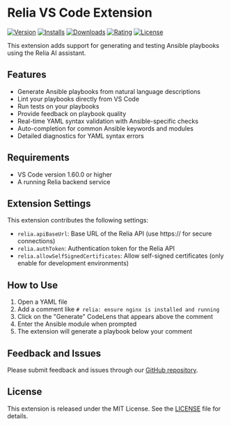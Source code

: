 # Relia VS Code Extension

[![Version](https://img.shields.io/visual-studio-marketplace/v/Relia.relia-oss?color=brightgreen)](https://marketplace.visualstudio.com/items?itemName=Relia.relia-oss)
[![Installs](https://img.shields.io/visual-studio-marketplace/i/Relia.relia-oss?color=brightgreen)](https://marketplace.visualstudio.com/items?itemName=Relia.relia-oss)
[![Downloads](https://img.shields.io/visual-studio-marketplace/d/Relia.relia-oss?color=brightgreen)](https://marketplace.visualstudio.com/items?itemName=Relia.relia-oss)
[![Rating](https://img.shields.io/visual-studio-marketplace/r/Relia.relia-oss?color=brightgreen)](https://marketplace.visualstudio.com/items?itemName=Relia.relia-oss&ssr=false#review-details)
[![License](https://img.shields.io/github/license/relia-org/relia-oss?color=brightgreen)](https://github.com/relia-org/relia-oss/blob/main/LICENSE.md)

This extension adds support for generating and testing Ansible playbooks using the Relia AI assistant.

## Features

- Generate Ansible playbooks from natural language descriptions
- Lint your playbooks directly from VS Code
- Run tests on your playbooks
- Provide feedback on playbook quality
- Real-time YAML syntax validation with Ansible-specific checks
- Auto-completion for common Ansible keywords and modules
- Detailed diagnostics for YAML syntax errors

## Requirements

- VS Code version 1.60.0 or higher
- A running Relia backend service

## Extension Settings

This extension contributes the following settings:

* `relia.apiBaseUrl`: Base URL of the Relia API (use https:// for secure connections)
* `relia.authToken`: Authentication token for the Relia API
* `relia.allowSelfSignedCertificates`: Allow self-signed certificates (only enable for development environments)

## How to Use

1. Open a YAML file
2. Add a comment like `# relia: ensure nginx is installed and running`
3. Click on the "Generate" CodeLens that appears above the comment
4. Enter the Ansible module when prompted
5. The extension will generate a playbook below your comment

## Feedback and Issues

Please submit feedback and issues through our [GitHub repository](https://github.com/relia-org/relia-oss).

## License

This extension is released under the MIT License. See the [LICENSE](LICENSE.md) file for details.
